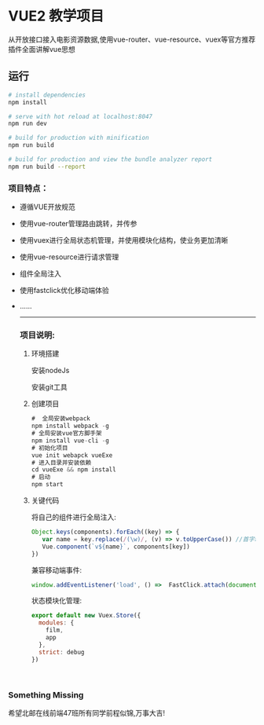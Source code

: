 # VUE2 教学项目

从开放接口接入电影资源数据,使用vue-router、vue-resource、vuex等官方推荐插件全面讲解vue思想

## 运行

``` bash
# install dependencies
npm install

# serve with hot reload at localhost:8047
npm run dev

# build for production with minification
npm run build

# build for production and view the bundle analyzer report
npm run build --report
```

### 项目特点：

- 遵循VUE开放规范

- 使用vue-router管理路由跳转，并传参

- 使用vuex进行全局状态机管理，并使用模块化结构，使业务更加清晰

- 使用vue-resource进行请求管理

- 组件全局注入

- 使用fastclick优化移动端体验

- ......

  ------

  ### 项目说明:

  1. 环境搭建

     安装nodeJs

     安装git工具

  2. 创建项目

     ```javascript
     #  全局安装webpack
     npm install webpack -g
     # 全局安装vue官方脚手架
     npm install vue-cli -g
     # 初始化项目
     vue init webapck vueExe
     # 进入目录并安装依赖
     cd vueExe && npm install
     # 启动
     npm start
     ```

  3. 关键代码

     将自己的组件进行全局注入:

     ```javascript
     Object.keys(components).forEach((key) => {
     	var name = key.replace(/(\w)/, (v) => v.toUpperCase()) //首字母大写
     	Vue.component(`v${name}`, components[key])
     })
     ```

     兼容移动端事件:

     ```javascript
     window.addEventListener('load', () =>  FastClick.attach(document.body))
     ```

     状态模块化管理:

     ```javascript
     export default new Vuex.Store({
       modules: {
         film,
         app
       },
       strict: debug
     })
     ```

     ​

### Something   Missing

希望北邮在线前端47班所有同学前程似锦,万事大吉!
